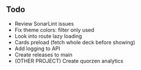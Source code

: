 ## Todo

- Review SonarLint issues
- Fix theme colors: filter only used
- Look into route lazy loading
- Cards preload (fetch whole deck before showing)
- Add logging to API
- Create releases to main
- (OTHER PROJECT) Create quorzen analytics
